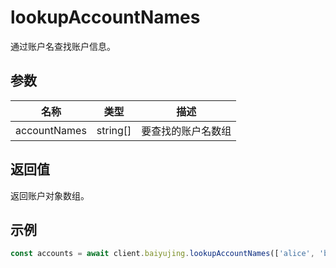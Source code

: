# lookupAccountNames

通过账户名查找账户信息。

## 参数

| 名称 | 类型 | 描述 |
|------|------|------|
| accountNames | string[] | 要查找的账户名数组 |

## 返回值

返回账户对象数组。

## 示例

```ts
const accounts = await client.baiyujing.lookupAccountNames(['alice', 'bob'])
```
